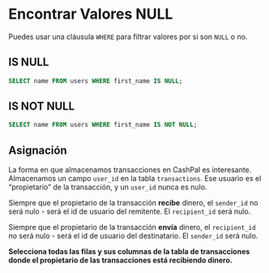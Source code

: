 # Encontrar Valores NULL

Puedes usar una cláusula `WHERE` para filtrar valores por si son `NULL` o no.

## IS NULL

```sql
SELECT name FROM users WHERE first_name IS NULL;
```

## IS NOT NULL

```sql
SELECT name FROM users WHERE first_name IS NOT NULL;
```

## Asignación

La forma en que almacenamos transacciones en CashPal es interesante. Almacenamos un campo `user_id` en la tabla `transactions`. Ese usuario es el “propietario” de la transacción, y un `user_id` nunca es nulo.

Siempre que el propietario de la transacción **recibe** dinero, el `sender_id` no será nulo - será el id de usuario del remitente. El `recipient_id` será nulo.

Siempre que el propietario de la transacción **envía** dinero, el `recipient_id` no será nulo - será el id de usuario del destinatario. El `sender_id` será nulo.

**Selecciona todas las filas y sus columnas de la tabla de transacciones donde el propietario de las transacciones está recibiendo dinero.**
